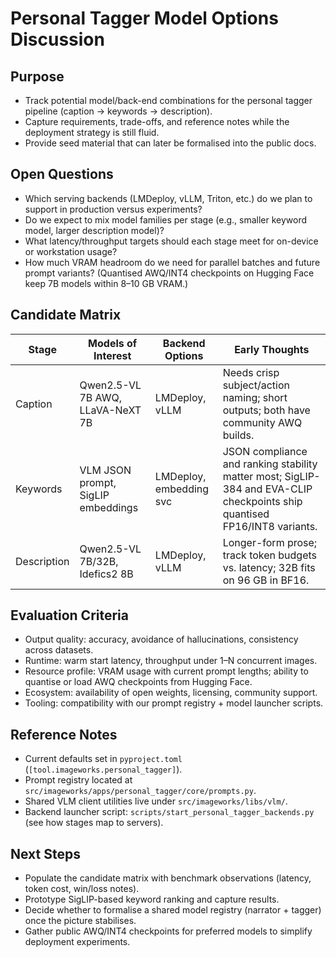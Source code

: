 # Personal Tagger Model Options Discussion

## Purpose
- Track potential model/back-end combinations for the personal tagger pipeline (caption → keywords → description).
- Capture requirements, trade-offs, and reference notes while the deployment strategy is still fluid.
- Provide seed material that can later be formalised into the public docs.

## Open Questions
- Which serving backends (LMDeploy, vLLM, Triton, etc.) do we plan to support in production versus experiments?
- Do we expect to mix model families per stage (e.g., smaller keyword model, larger description model)?
- What latency/throughput targets should each stage meet for on-device or workstation usage?
- How much VRAM headroom do we need for parallel batches and future prompt variants? (Quantised AWQ/INT4 checkpoints on Hugging Face keep 7B models within 8–10 GB VRAM.)

## Candidate Matrix
| Stage       | Models of Interest                | Backend Options         | Early Thoughts |
|-------------|-----------------------------------|-------------------------|----------------|
| Caption     | Qwen2.5-VL 7B AWQ, LLaVA-NeXT 7B  | LMDeploy, vLLM          | Needs crisp subject/action naming; short outputs; both have community AWQ builds. |
| Keywords    | VLM JSON prompt, SigLIP embeddings| LMDeploy, embedding svc | JSON compliance and ranking stability matter most; SigLIP-384 and EVA-CLIP checkpoints ship quantised FP16/INT8 variants. |
| Description | Qwen2.5-VL 7B/32B, Idefics2 8B    | LMDeploy, vLLM          | Longer-form prose; track token budgets vs. latency; 32B fits on 96 GB in BF16. |

## Evaluation Criteria
- Output quality: accuracy, avoidance of hallucinations, consistency across datasets.
- Runtime: warm start latency, throughput under 1–N concurrent images.
- Resource profile: VRAM usage with current prompt lengths; ability to quantise or load AWQ checkpoints from Hugging Face.
- Ecosystem: availability of open weights, licensing, community support.
- Tooling: compatibility with our prompt registry + model launcher scripts.

## Reference Notes
- Current defaults set in `pyproject.toml` (`[tool.imageworks.personal_tagger]`).
- Prompt registry located at `src/imageworks/apps/personal_tagger/core/prompts.py`.
- Shared VLM client utilities live under `src/imageworks/libs/vlm/`.
- Backend launcher script: `scripts/start_personal_tagger_backends.py` (see how stages map to servers).

## Next Steps
- Populate the candidate matrix with benchmark observations (latency, token cost, win/loss notes).
- Prototype SigLIP-based keyword ranking and capture results.
- Decide whether to formalise a shared model registry (narrator + tagger) once the picture stabilises.
- Gather public AWQ/INT4 checkpoints for preferred models to simplify deployment experiments.
